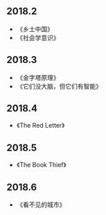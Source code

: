 ## 2018.2
- 《乡土中国》
- 《社会学意识》
## 2018.3
- 《金字塔原理》
- 《它们没大脑，但它们有智能》
## 2018.4
- 《The Red Letter》
## 2018.5
- 《The Book Thief》
## 2018.6
- 《看不见的城市》